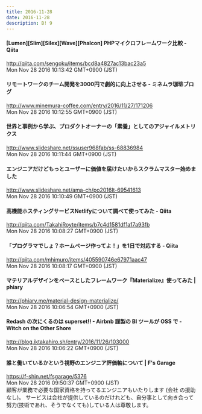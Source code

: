 ```yaml
---
title: 2016-11-28
date: 2016-11-28
description: B! 9
---
```


#### [Lumen][Slim][Silex][Wave][Phalcon] PHPマイクロフレームワーク比較 - Qiita
http://qiita.com/sengoku/items/bcd8a4827ac13bac23a5<br>
Mon Nov 28 2016 10:13:42 GMT+0900 (JST)<br>


#### リモートワークのチーム開発を3000円で劇的に向上させる - ミネムラ珈琲ブログ
http://www.minemura-coffee.com/entry/2016/11/27/171206<br>
Mon Nov 28 2016 10:12:55 GMT+0900 (JST)<br>


#### 世界と事例から学ぶ、プロダクトオーナーの「素養」としてのアジャイルメトリクス
http://www.slideshare.net/ssuser968fab/ss-68836984<br>
Mon Nov 28 2016 10:11:44 GMT+0900 (JST)<br>


#### エンジニアだけどもっとユーザーに価値を届けたいからスクラムマスター始めました
http://www.slideshare.net/ama-ch/po2016lt-69541613<br>
Mon Nov 28 2016 10:10:49 GMT+0900 (JST)<br>


#### 高機能ホスティングサービスNetlifyについて調べて使ってみた - Qiita
http://qiita.com/TakahiRoyte/items/b7c4d1581df1a17a93fb<br>
Mon Nov 28 2016 10:08:27 GMT+0900 (JST)<br>


#### 「プログラマでしょ？ホームページ作ってよ！」を1日で対応する - Qiita
http://qiita.com/mhimuro/items/405590746e67971aac47<br>
Mon Nov 28 2016 10:08:17 GMT+0900 (JST)<br>


#### マテリアルデザインをベースとしたフレームワーク『Materialize』使ってみた | phiary
http://phiary.me/material-design-materialize/<br>
Mon Nov 28 2016 10:06:54 GMT+0900 (JST)<br>


#### Redash の次にくるのは superset!! - Airbnb 謹製の BI ツールが OSS で - Witch on the Other Shore
http://blog.iktakahiro.sh/entry/2016/11/26/103000<br>
Mon Nov 28 2016 10:06:22 GMT+0900 (JST)<br>


#### 誰と働いているかという視野のエンジニア評価軸について | F's Garage
https://f-shin.net/fsgarage/5376<br>
Mon Nov 28 2016 09:50:37 GMT+0900 (JST)<br>
顧客が業務で必要な国家資格を持ってるエンジニアもいたりします (会社 の援助なし)。 サービスは会社が提供しているのだけれども、自分事として向き合って努力(技術であれ、そうでなくても)している人は尊敬します。


